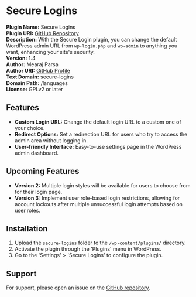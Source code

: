 # Secure Logins

**Plugin Name:** Secure Logins  
**Plugin URI:** [GitHub Repository](https://github.com/MearajParsa/secure-logins)  
**Description:** With the Secure Login plugin, you can change the default WordPress admin URL from `wp-login.php` and `wp-admin` to anything you want, enhancing your site's security.  
**Version:** 1.4  
**Author:** Mearaj Parsa  
**Author URI:** [GitHub Profile](https://github.com/MearajParsa)  
**Text Domain:** secure-logins  
**Domain Path:** /languages  
**License:** GPLv2 or later  

## Features

- **Custom Login URL:** Change the default login URL to a custom one of your choice.
- **Redirect Options:** Set a redirection URL for users who try to access the admin area without logging in.
- **User-friendly Interface:** Easy-to-use settings page in the WordPress admin dashboard.

## Upcoming Features

- **Version 2:** Multiple login styles will be available for users to choose from for their login page.
- **Version 3:** Implement user role-based login restrictions, allowing for account lockouts after multiple unsuccessful login attempts based on user roles.

## Installation

1. Upload the `secure-logins` folder to the `/wp-content/plugins/` directory.
2. Activate the plugin through the 'Plugins' menu in WordPress.
3. Go to the 'Settings' > 'Secure Logins' to configure the plugin.

## Support

For support, please open an issue on the [GitHub repository](https://github.com/MearajParsa/secure-logins/issues).
